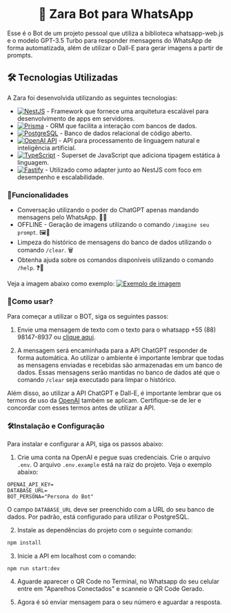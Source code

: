 # <center> 🤖 Zara Bot para WhatsApp </center>

Esse é o Bot de um projeto pessoal que utiliza a biblioteca whatsapp-web.js e o modelo GPT-3.5 Turbo para responder mensagens do WhatsApp de forma automatizada, além de utilizar o Dall-E para gerar imagens a partir de prompts.

## 🛠️ Tecnologias Utilizadas
A Zara foi desenvolvida utilizando as seguintes tecnologias:

-   [![NestJS](https://img.shields.io/badge/-NestJS-FE0902?logo=nestjs&logoColor=white)](https://nestjs.com/) - Framework que fornece uma arquitetura escalável para desenvolvimento de apps em servidores.
-   [![Prisma](https://img.shields.io/badge/-Prisma-1B222D?logo=prisma&logoColor=white)](https://www.prisma.io/) - ORM que facilita a interação com bancos de dados.
-   [![PostgreSQL](https://img.shields.io/badge/-PostgreSQL-336791?logo=postgresql&logoColor=white)](https://www.postgresql.org/) - Banco de dados relacional de código aberto.
-   [![OpenAI API](https://img.shields.io/badge/-OpenAI-FF733E?logo=openai&logoColor=white)](https://beta.openai.com/) - API para processamento de linguagem natural e inteligência artificial.
-   [![TypeScript](https://img.shields.io/badge/-TypeScript-007ACC?logo=typescript&logoColor=white)](https://www.typescriptlang.org/) - Superset de JavaScript que adiciona tipagem estática à linguagem.
-   [![Fastify](https://img.shields.io/badge/-Fastify-202020?logo=fastify&logoColor=white)](https://www.fastify.io/) - Utilizado como adapter junto ao NestJS com foco em desempenho e escalabilidade.

### 🚀Funcionalidades

-   Conversação utilizando o poder do ChatGPT apenas mandando mensagens pelo WhatsApp. 🤝💬
-   OFFLINE - Geração de imagens utilizando o comando `/imagine seu prompt`. 🖼️🤖
-   Limpeza do histórico de mensagens do banco de dados utilizando o comando `/clear`. 🗑️
-   Obtenha ajuda sobre os comandos disponíveis utilizando o comando `/help`. ❓🤔

Veja a imagem abaixo como exemplo:
[![Exemplo de imagem](https://i.postimg.cc/RVqv61bP/image.png)](https://postimg.cc/Tp8zBbxm)

###  🧪Como usar?

Para começar a utilizar o BOT, siga os seguintes passos:

1.  Envie uma mensagem de texto com o texto para o whatsapp +55 (88) 98147-8937 ou [clique aqui](https://wa.me/558881478937?text=Ola).
    
    
2. A mensagem será encaminhada para a API ChatGPT responder de forma automática. Ao utilizar o ambiente é importante lembrar que todas as mensagens enviadas e recebidas são armazenadas em um banco de dados. Essas mensagens serão mantidas no banco de dados até que o comando `/clear` seja executado para limpar o histórico.

Além disso, ao utilizar a API ChatGPT e Dall-E, é importante lembrar que os termos de uso da [OpenAI]([https://beta.openai.com/terms/](https://beta.openai.com/terms/)) também se aplicam. Certifique-se de ler e concordar com esses termos antes de utilizar a API.

### 🛠️Instalação e Configuração

Para instalar e configurar a API, siga os passos abaixo:

1.  Crie uma conta na OpenAI e pegue suas credenciais. Crie o arquivo `.env`. O arquivo `.env.example` está na raiz do projeto. Veja o exemplo abaixo:

```
OPENAI_API_KEY=
DATABASE_URL=
BOT_PERSONA="Persona do Bot"

```

O campo `DATABASE_URL` deve ser preenchido com a URL do seu banco de dados. Por padrão, está configurado para utilizar o PostgreSQL.

2.  Instale as dependências do projeto com o seguinte comando:

```bash
npm install
```

3.  Inicie a API em localhost com o comando:

```bash
npm run start:dev
```

4. Aguarde aparecer o QR Code no Terminal, no Whatsapp do seu celular entre em "Aparelhos Conectados" e scanneie o QR Code Gerado.

5. Agora é só enviar mensagem para o seu número e aguardar a resposta.